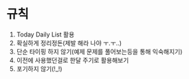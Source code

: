 # 규칙
1. Today Daily List 활용
2. 확실하게 정리정돈(제발 해라 나야 ㅜ.ㅜ..)
3. 단순 타이핑 하지 않기(예제 문제를 풀어보는등을 통해 익숙해지기)
4. 이전에 사용했던걸로 한달 주기로 활용해보기
5. 포기하지 않기(!_!)

